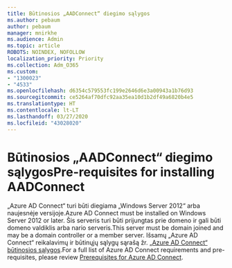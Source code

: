 ```yaml
---
title: Būtinosios „AADConnect“ diegimo sąlygos
ms.author: pebaum
author: pebaum
manager: mnirkhe
ms.audience: Admin
ms.topic: article
ROBOTS: NOINDEX, NOFOLLOW
localization_priority: Priority
ms.collection: Adm_O365
ms.custom:
- "1300023"
- "4533"
ms.openlocfilehash: d6354c579553fc199e2646d6e3a00943a1b76d93
ms.sourcegitcommit: ce5264af70dfc92aa35ea10d1b2df49a6820b4e5
ms.translationtype: HT
ms.contentlocale: lt-LT
ms.lasthandoff: 03/27/2020
ms.locfileid: "43028020"
---
```

# <a name="pre-requisites-for-installing-aadconnect"></a><span data-ttu-id="88866-102">Būtinosios „AADConnect“ diegimo sąlygos</span><span class="sxs-lookup"><span data-stu-id="88866-102">Pre-requisites for installing AADConnect</span></span>

<span data-ttu-id="88866-103">„Azure AD Connect“ turi būti diegiama „Windows Server 2012“ arba naujesnėje versijoje.</span><span class="sxs-lookup"><span data-stu-id="88866-103">Azure AD Connect must be installed on Windows Server 2012 or later.</span></span> <span data-ttu-id="88866-104">Šis serveris turi būti prijungtas prie domeno ir gali būti domeno valdiklis arba nario serveris.</span><span class="sxs-lookup"><span data-stu-id="88866-104">This server must be domain joined and may be a domain controller or a member server.</span></span>  <span data-ttu-id="88866-105">Išsamų „Azure AD Connect“ reikalavimų ir būtinųjų sąlygų sąrašą žr. [„Azure AD Connect“ būtinosios sąlygos](https://docs.microsoft.com/azure/active-directory/hybrid/how-to-connect-install-prerequisites).</span><span class="sxs-lookup"><span data-stu-id="88866-105">For a full list of Azure AD Connect requirements and pre-requisites, please review [Prerequisites for Azure AD Connect](https://docs.microsoft.com/azure/active-directory/hybrid/how-to-connect-install-prerequisites).</span></span>
